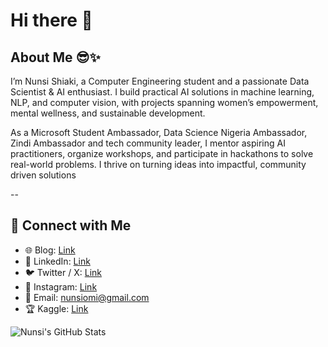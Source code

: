 # Hi there 👋

## About Me 😎✨

I’m Nunsi Shiaki, a Computer Engineering student and a passionate Data Scientist & AI enthusiast. I build practical AI solutions in machine learning, NLP, and computer vision, with projects spanning women’s empowerment, mental wellness, and sustainable development.

As a Microsoft Student Ambassador, Data Science Nigeria Ambassador, Zindi Ambassador and tech community leader, I mentor aspiring AI practitioners, organize workshops, and participate in hackathons to solve real-world problems. I thrive on turning ideas into impactful, community driven solutions

--

## 🔗 Connect with Me

- 🌐 Blog: [Link](https://medium.com/@nunsiomi)  
- 💼 LinkedIn: [Link](https://www.linkedin.com/in/nunsi-shiaki-03212822a/)  
- 🐦 Twitter / X: [Link](https://x.com/NShiaki)  
- 📸 Instagram: [Link](https://www.instagram.com/nunsiomi/)  
- 💬 Email: [nunsiomi@gmail.com](mailto:nunsiomi@gmail.com)  
- 🏆 Kaggle: [Link](https://www.kaggle.com/nshiaki)

![Nunsi's GitHub Stats](https://github-readme-stats.vercel.app/api?username=nunsiomi&show_icons=true&theme=radical)



